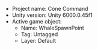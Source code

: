 <!-- UNITY CODE ASSIST INSTRUCTIONS START -->
- Project name: Cone Command
- Unity version: Unity 6000.0.45f1
- Active game object:
  - Name: WhaleSpawnPoint
  - Tag: Untagged
  - Layer: Default
<!-- UNITY CODE ASSIST INSTRUCTIONS END -->